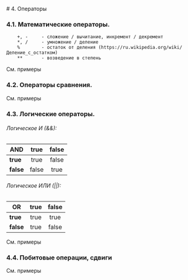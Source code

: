 # 4. Операторы

### 4.1. Математические операторы.
```
    +, -     - сложение / вычитание, инкремент / декремент
    *, /     - умножение / деление
    %        - остаток от деления (https://ru.wikipedia.org/wiki/Деление_с_остатком)
    **       - возведение в степень
```

См. примеры

### 4.2. Операторы сравнения.

См. примеры

### 4.3. Логические операторы.

###### Логическое И (&&):

| AND       | true    | false |
|-----------|:-------:|:-----:|
| **true**  | true    | false |
| **false** | false   | true  |


###### Логическое ИЛИ (||):

| OR        | true    | false |
|-----------|:-------:|:-----:|
| **true**  | true    | true  |
| **false** | true    | false |

См. примеры

### 4.4. Побитовые операции, сдвиги

См. примеры